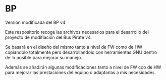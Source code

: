 # BP
Versión modificada del BP v4

Este respositorio recoge las archivos necesarios para el desarrollo del proyecto de modifiación del Bus Pirate v4.

Se basará en el diseño del mismo tanto a nivel de FW como de HW copiandolo totalmente pero desarrollandolo con herramientas 
GNU dentro de lo posible para mejorar su manejo.

Además se añadirán algunas modificaciones tanto a nivel de FW coo de HW para mejorar las prestaciones del equipo o adaptarlas
a mis necesidades.
